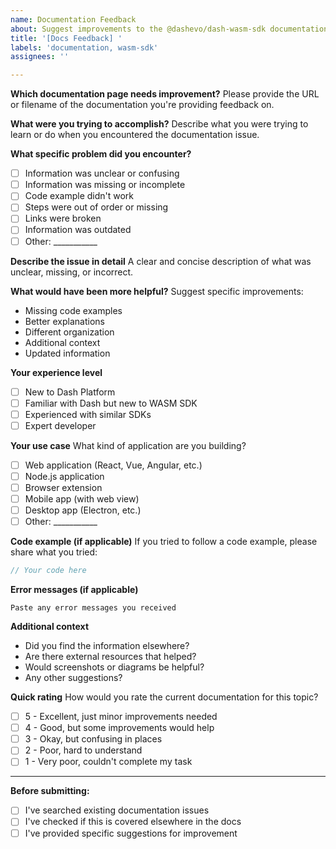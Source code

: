 ```yaml
---
name: Documentation Feedback
about: Suggest improvements to the @dashevo/dash-wasm-sdk documentation
title: '[Docs Feedback] '
labels: 'documentation, wasm-sdk'
assignees: ''

---
```


**Which documentation page needs improvement?**
Please provide the URL or filename of the documentation you're providing feedback on.

**What were you trying to accomplish?**
Describe what you were trying to learn or do when you encountered the documentation issue.

**What specific problem did you encounter?**
- [ ] Information was unclear or confusing
- [ ] Information was missing or incomplete  
- [ ] Code example didn't work
- [ ] Steps were out of order or missing
- [ ] Links were broken
- [ ] Information was outdated
- [ ] Other: ___________

**Describe the issue in detail**
A clear and concise description of what was unclear, missing, or incorrect.

**What would have been more helpful?**
Suggest specific improvements:
- Missing code examples
- Better explanations
- Different organization
- Additional context
- Updated information

**Your experience level**
- [ ] New to Dash Platform
- [ ] Familiar with Dash but new to WASM SDK
- [ ] Experienced with similar SDKs
- [ ] Expert developer

**Your use case**
What kind of application are you building?
- [ ] Web application (React, Vue, Angular, etc.)
- [ ] Node.js application
- [ ] Browser extension
- [ ] Mobile app (with web view)
- [ ] Desktop app (Electron, etc.)
- [ ] Other: ___________

**Code example (if applicable)**
If you tried to follow a code example, please share what you tried:

```javascript
// Your code here
```

**Error messages (if applicable)**
```
Paste any error messages you received
```

**Additional context**
- Did you find the information elsewhere?
- Are there external resources that helped?
- Would screenshots or diagrams be helpful?
- Any other suggestions?

**Quick rating**
How would you rate the current documentation for this topic?
- [ ] 5 - Excellent, just minor improvements needed
- [ ] 4 - Good, but some improvements would help
- [ ] 3 - Okay, but confusing in places
- [ ] 2 - Poor, hard to understand
- [ ] 1 - Very poor, couldn't complete my task

---

**Before submitting:**
- [ ] I've searched existing documentation issues
- [ ] I've checked if this is covered elsewhere in the docs  
- [ ] I've provided specific suggestions for improvement